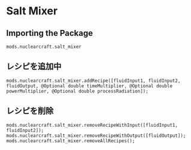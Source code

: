 # Salt Mixer

## Importing the Package
`mods.nuclearcraft.salt_mixer`

## レシピを追加中
```zenscript
mods.nuclearcraft.salt_mixer.addRecipe([fluidInput1, fluidInput2, fluidOutput, @Optional double timeMultiplier, @Optional double powerMultiplier, @Optional double processRadiation]);
```

## レシピを削除
```zenscript
mods.nuclearcraft.salt_mixer.removeRecipeWithInput([fluidInput1, fluidInput2]);
mods.nuclearcraft.salt_mixer.removeRecipeWithOutput([fluidOutput]);
mods.nuclearcraft.salt_mixer.removeAllRecipes();
```